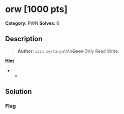 # orw [1000 pts]

**Category:** PWN
**Solves:** 0

## Description
>**Author**: `izin bertanya`\n\n~~Open~~ Only Read Write.

**Hint**
* -

## Solution

### Flag

